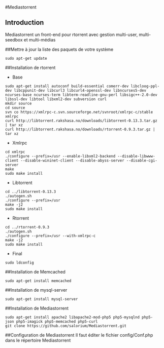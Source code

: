 #Mediastorrent
## Introduction
Mediastorrent un front-end pour rtorrent avec gestion multi-user, multi-seedbox et multi-médias

##Mettre à jour la liste des paquets de votre système
```
sudo apt-get update
```

##Installation de rtorrent
- Base
```
sudo apt-get install autoconf build-essential comerr-dev libcloog-ppl-dev libcppunit-dev libcurl3 libcurl4-openssl-dev libncurses5-dev ncurses-base ncurses-term libterm-readline-gnu-perl libsigc++-2.0-dev libssl-dev libtool libxml2-dev subversion curl
mkdir source
cd source
svn co https://xmlrpc-c.svn.sourceforge.net/svnroot/xmlrpc-c/stable xmlrpc
curl http://libtorrent.rakshasa.no/downloads/libtorrent-0.13.3.tar.gz | tar xz
curl http://libtorrent.rakshasa.no/downloads/rtorrent-0.9.3.tar.gz | tar xz
```

- Xmlrpc
```
cd xmlrpc
./configure --prefix=/usr --enable-libxml2-backend --disable-libwww-client --disable-wininet-client --disable-abyss-server --disable-cgi-server
make
sudo make install
```

- Libtorrent
```
cd ../libtorrent-0.13.3
./autogen.sh
./configure --prefix=/usr
make -j2
sudo make install
```

- Rtorrent
```
cd ../rtorrent-0.9.3
./autogen.sh
./configure --prefix=/usr --with-xmlrpc-c
make -j2
sudo make install
```

- Final
```
sudo ldconfig
```

##Installation de Memcached
```
sudo apt-get install memcached
```

##Installation de mysql-server
```
sudo apt-get install mysql-server
```

##Installation de Mediastorrent
```
sudo apt-get install apache2 libapache2-mod-php5 php5-mysqlnd php5-json php5-imagick php5-memcached php5-curl
git clone https://github.com/salorium/Mediastorrent.git
```

##Configuration de Mediastorrent
Il faut éditer le fichier config/Conf.php dans le répertoire Mediastorrent
